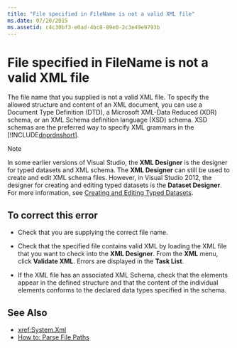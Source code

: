 ```yaml
---
title: "File specified in FileName is not a valid XML file"
ms.date: 07/20/2015
ms.assetid: c4c30bf3-e0ad-4bc8-89e0-2c3e49e9793b
---
```

# File specified in FileName is not a valid XML file
The file name that you supplied is not a valid XML file. To specify the allowed structure and content of an XML document, you can use a Document Type Definition (DTD), a Microsoft XML-Data Reduced (XDR) schema, or an XML Schema definition language (XSD) schema. XSD schemas are the preferred way to specify XML grammars in the [!INCLUDE[dnprdnshort](~/includes/dnprdnshort-md.md)].

> [!NOTE]
>  In some earlier versions of Visual Studio, the **XML Designer** is the designer for typed datasets and XML schema. The **XML Designer** can still be used to create and edit XML schema files. However, in Visual Studio 2012, the designer for creating and editing typed datasets is the **Dataset Designer**. For more information, see [Creating and Editing Typed Datasets](/visualstudio/data-tools/creating-and-editing-typed-datasets).

## To correct this error

-   Check that you are supplying the correct file name.

-   Check that the specified file contains valid XML by loading the XML file that you want to check into the **XML Designer**. From the **XML** menu, click **Validate XML**. Errors are displayed in the **Task List**.

-   If the XML file has an associated XML Schema, check that the elements appear in the defined structure and that the content of the individual elements conforms to the declared data types specified in the schema.

## See Also

- <xref:System.Xml>
- [How to: Parse File Paths](../../visual-basic/developing-apps/programming/drives-directories-files/how-to-parse-file-paths.md)